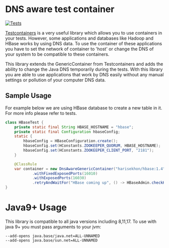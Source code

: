 # DNS aware test container
[![Tests](https://github.com/MSDehghan/DnsAwareTestContainer/actions/workflows/maven.yml/badge.svg)](https://github.com/MSDehghan/DnsAwareTestContainer/actions/workflows/maven.yml)

[Testcontainers](https://www.testcontainers.org) is a very useful library which allows you to use containers in your
tests. However, some applications and databases like Hadoop and HBase works by using DNS data. To use the container of 
these applications you have to set the network of container to 'host' or change the DNS of your system to be
compatible to these containers.

This library extends the GenericContainer from Testcontainers and adds the ability to change the Java DNS temporarily
during the tests. With this library you are able to use applications that work by DNS easily without any manual
settings or pollution of your computer DNS data.

## Sample Usage
For example below we are using HBase database to create a new table in it. For more info please refer to tests.

```java
class HBaseTest {
    private static final String HBASE_HOSTNAME = "hbase";
    private static final Configuration hbaseConfig;
    static {
        hbaseConfig = HBaseConfiguration.create();
        hbaseConfig.set(HConstants.ZOOKEEPER_QUORUM, HBASE_HOSTNAME);
        hbaseConfig.set(HConstants.ZOOKEEPER_CLIENT_PORT, "2181");
    }

    @ClassRule
    var container = new DnsAwareGenericContainer("harisekhon/hbase:1.4", HBASE_HOSTNAME)
            .withFixedExposedPorts(16010)
            .withExposedPorts(16030)
            .retryAndWaitFor("HBase coming up", () -> HBaseAdmin.checkHBaseAvailable(hbaseConfig));
}
```

# Java9+ Usage
This library is compatible to all java versions including 8,11,17. To use with java 9+ you must pass arguments 
to your jvm:
```shell
--add-opens java.base/java.net=ALL-UNNAMED
--add-opens java.base/sun.net=ALL-UNNAMED
```